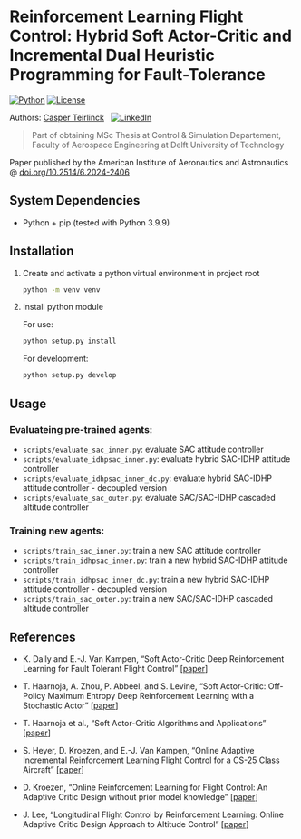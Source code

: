 # Reinforcement Learning Flight Control: Hybrid Soft Actor-Critic and Incremental Dual Heuristic Programming for Fault-Tolerance

[![Python](https://shields.io/badge/python-3.9-blue.svg?style=for-the-badge)]()
[![License](https://shields.io/badge/Licence-MIT-green?style=for-the-badge)]()

Authors: [Casper Teirlinck](https://github.com/CasperTeirlinck) &nbsp; [![LinkedIn](https://shields.io/badge/LinkedIn--blue?style=social&logo=linkedin)](https://www.linkedin.com/in/casperteirlinck)

> Part of obtaining MSc Thesis at Control & Simulation Departement, Faculty of Aerospace Engineering at Delft University of Technology

Paper published by the American Institute of Aeronautics and Astronautics @ [doi.org/10.2514/6.2024-2406](https://doi.org/10.2514/6.2024-2406)

## System Dependencies

- Python + pip (tested with Python 3.9.9)

## Installation

1. Create and activate a python virtual environment in project root
   ```bash
   python -m venv venv
   ```
2. Install python module

   For use:

   ```bash
   python setup.py install
   ```

   For development:

   ```bash
   python setup.py develop
   ```

## Usage

### Evaluateing pre-trained agents:

- `scripts/evaluate_sac_inner.py`: evaluate SAC attitude controller
- `scripts/evaluate_idhpsac_inner.py`: evaluate hybrid SAC-IDHP attitude controller
- `scripts/evaluate_idhpsac_inner_dc.py`: evaluate hybrid SAC-IDHP attitude controller - decoupled version
- `scripts/evaluate_sac_outer.py`: evaluate SAC/SAC-IDHP cascaded altitude controller

### Training new agents:

- `scripts/train_sac_inner.py`: train a new SAC attitude controller
- `scripts/train_idhpsac_inner.py`: train a new hybrid SAC-IDHP attitude controller
- `scripts/train_idhpsac_inner_dc.py`: train a new hybrid SAC-IDHP attitude controller - decoupled version
- `scripts/train_sac_outer.py`: train a new SAC/SAC-IDHP cascaded altitude controller

## References

- K. Dally and E.-J. Van Kampen, “Soft Actor-Critic Deep Reinforcement Learning for Fault Tolerant Flight Control” [[paper](https://arxiv.org/abs/2202.09262)]

- T. Haarnoja, A. Zhou, P. Abbeel, and S. Levine, “Soft Actor-Critic: Off-Policy Maximum Entropy Deep Reinforcement Learning with a Stochastic Actor” [[paper](http://arxiv.org/abs/1801.01290)]

- T. Haarnoja et al., “Soft Actor-Critic Algorithms and Applications” [[paper](http://arxiv.org/abs/1812.05905)]

- S. Heyer, D. Kroezen, and E.-J. Van Kampen, “Online Adaptive Incremental Reinforcement Learning Flight Control for a CS-25 Class Aircraft” [[paper](https://arc.aiaa.org/doi/10.2514/6.2020-1844)]

- D. Kroezen, “Online Reinforcement Learning for Flight Control: An Adaptive Critic Design without prior model knowledge” [[paper](https://repository.tudelft.nl/islandora/object/uuid%3A38547b1d-0535-4b30-a348-67ac40c7ddcc)]

- J. Lee, “Longitudinal Flight Control by Reinforcement Learning: Online Adaptive Critic Design Approach to Altitude Control” [[paper](https://repository.tudelft.nl/islandora/object/uuid%3Ac1201f27-964c-4257-ad65-89224bef94a1)]
